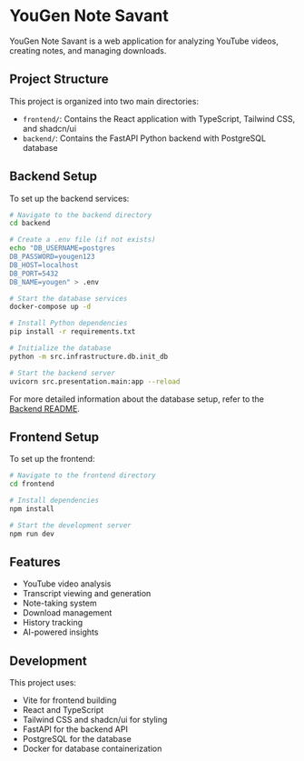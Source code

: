 
# YouGen Note Savant

YouGen Note Savant is a web application for analyzing YouTube videos, creating notes, and managing downloads.

## Project Structure

This project is organized into two main directories:

- `frontend/`: Contains the React application with TypeScript, Tailwind CSS, and shadcn/ui
- `backend/`: Contains the FastAPI Python backend with PostgreSQL database

## Backend Setup

To set up the backend services:

```bash
# Navigate to the backend directory
cd backend

# Create a .env file (if not exists)
echo "DB_USERNAME=postgres
DB_PASSWORD=yougen123
DB_HOST=localhost
DB_PORT=5432
DB_NAME=yougen" > .env

# Start the database services
docker-compose up -d

# Install Python dependencies
pip install -r requirements.txt

# Initialize the database
python -m src.infrastructure.db.init_db

# Start the backend server
uvicorn src.presentation.main:app --reload
```

For more detailed information about the database setup, refer to the [Backend README](backend/README.md).

## Frontend Setup

To set up the frontend:

```bash
# Navigate to the frontend directory
cd frontend

# Install dependencies
npm install

# Start the development server
npm run dev
```

## Features

- YouTube video analysis
- Transcript viewing and generation
- Note-taking system
- Download management
- History tracking
- AI-powered insights

## Development

This project uses:
- Vite for frontend building
- React and TypeScript
- Tailwind CSS and shadcn/ui for styling
- FastAPI for the backend API
- PostgreSQL for the database
- Docker for database containerization

